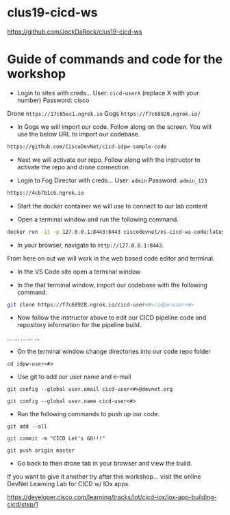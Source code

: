 # clus19-cicd-ws

https://github.com/JockDaRock/clus19-cicd-ws

# Guide of commands and code for the workshop

* Login to sites with creds... User: `cicd-userX` (replace X with your number) Password: cisco

Drone `https://17c85ec1.ngrok.io`
Gogs `https://f7c68928.ngrok.io/`

* In Gogs we will import our code. Follow along on the screen.  You will use the below URL to import our codebase.

```bash
https://github.com/CiscoDevNet/cicd-idpw-sample-code
```

* Next we will activate our repo.  Follow along with the instructor to activate the repo and drone connection.

* Login to Fog Director with creds... User: `admin` Password: `admin_123`

```bash
https://4cb7b1c6.ngrok.io
```

* Start the docker container we will use to connect to our lab content

* Open a terminal window and run the following command.

```bash
docker run -it -p 127.0.0.1:8443:8443 ciscodevnet/vs-cicd-ws-code:latest --allow-http --no-auth
```

* In your browser, navigate to `http://127.0.0.1:8443`.

From here on out we will work in the web based code editor and terminal.

* In the VS Code site open a terminal window

* In the that terminal window, import our codebase with the following command.

```bash
git clone https://f7c68928.ngrok.io/cicd-user<#>/idpw-user<#>
```

* Now follow the instructor above to edit our CICD pipeline code and repository information for the pipeline build.

...
...
...
...
...

* On the terminal window change directories into our code repo folder

```
cd idpw-user<#>
```

* Use git to add our user name and e-mail

```
git config --global user.email cicd-user<#>@devnet.org

git config --global user.name cicd-user<#>
```

* Run the following commands to push up our code.

```
git add --all

git commit -m "CICD Let's GO!!!"

git push origin master
```

* Go back to then drone tab in your browser and view the build.

If you want to give it another try after this workshop... visit the online DevNet Learning Lab for CICD w/ IOx apps.

https://developer.cisco.com/learning/tracks/iot/cicd-iox/iox-app-building-cicd/step/1



